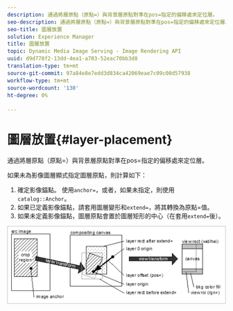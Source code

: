 ```yaml
---
description: 通過將層原點（原點=）與背景層原點對準在pos=指定的偏移處來定位層。
seo-description: 通過將層原點（原點=）與背景層原點對準在pos=指定的偏移處來定位層。
seo-title: 圖層放置
solution: Experience Manager
title: 圖層放置
topic: Dynamic Media Image Serving - Image Rendering API
uuid: d9d778f2-13dd-4ea1-a703-52eac70bb3d8
translation-type: tm+mt
source-git-commit: 97a84e8e7edd3d834ca42069eae7c09c00d57938
workflow-type: tm+mt
source-wordcount: '130'
ht-degree: 0%

---
```



# 圖層放置{#layer-placement}

通過將層原點（原點=）與背景層原點對準在pos=指定的偏移處來定位層。

如果未為影像圖層顯式指定圖層原點，則計算如下：

1. 確定影像錨點。 使用`anchor=`，或者，如果未指定，則使用`catalog::Anchor`。
1. 如果已定義影像錨點，請套用圖層變形和`extend=`，將其轉換為原點=值。
1. 如果未定義影像錨點，圖層原點會置於圖層矩形的中心（在套用`extend=`後）。

![](assets/layerplacement.png)


